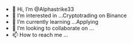 - 👋 Hi, I’m @Alphastrike33
- 👀 I’m interested in ...Cryptotrading on Binance
- 🌱 I’m currently learning ...Applying 
- 💞️ I’m looking to collaborate on ...
- 📫 How to reach me ... 

<!---
Alphastrike33/Alphastrike33 is a ✨ special ✨ repository because its `README.md` (this file) appears on your GitHub profile.
You can click the Preview link to take a look at your changes.
--->
